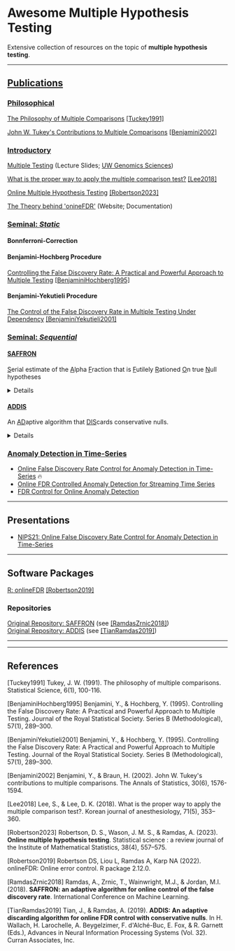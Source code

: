 # Awesome Multiple Hypothesis Testing
Extensive collection of resources on the topic of **multiple hypothesis testing**.

***

## <ins>Publications</ins>

### <ins>Philosophical</ins>

[The Philosophy of Multiple Comparisons](https://projecteuclid.org/journals/statistical-science/volume-6/issue-1/The-Philosophy-of-Multiple-Comparisons/10.1214/ss/1177011945.full) [[Tuckey1991]](#tuckey1991)

[John W. Tukey's Contributions to Multiple Comparisons](https://projecteuclid.org/journals/annals-of-statistics/volume-30/issue-6/John-W-Tukeys-contributions-to-multiple-comparisons/10.1214/aos/1043351247.full) [[Benjamini2002]](#benjamini2002)

### <ins>Introductory</ins>

[Multiple Testing](https://www.gs.washington.edu/academics/courses/akey/56008/lecture/lecture10.pdf) (Lecture Slides; [UW Genomics Sciences](https://www.gs.washington.edu/index.htm))

[What is the proper way to apply the multiple comparison test?](https://www.ncbi.nlm.nih.gov/pmc/articles/PMC6193594/) [[Lee2018]](#lee2018)

[Online Multiple Hypothesis Testing](https://www.ncbi.nlm.nih.gov/pmc/articles/PMC7615519/) [[Robertson2023]](#robertson23)

[The Theory behind 'onineFDR'](https://bioconductor.org/packages/devel/bioc/vignettes/onlineFDR/inst/doc/theory.html#SAFFRON_gamma) (Website; Documentation)

### <ins>Seminal: _Static_</ins>

#### Bonnferroni-Correction

#### Benjamini-Hochberg Procedure
[Controlling the False Discovery Rate: A Practical and Powerful Approach to Multiple Testing](https://www.jstor.org/stable/2346101) [[BenjaminiHochberg1995]](#benjaminihochberg1995)

#### Benjamini-Yekutieli Procedure
[The Control of the False Discovery Rate in Multiple Testing Under Dependency](https://projecteuclid.org/journals/annals-of-statistics/volume-29/issue-4/The-control-of-the-false-discovery-rate-in-multiple-testing/10.1214/aos/1013699998.full) [[BenjaminiYekutieli2001]](#benjaminiyekutieli2001)

### <ins>Seminal: _Sequential_</ins>

#### [SAFFRON](https://proceedings.mlr.press/v80/ramdas18a/ramdas18a.pdf)
<ins>S</ins>erial estimate of the <ins>A</ins>lpha <ins>F</ins>raction that is <ins>F</ins>utilely <ins>R</ins>ationed <ins>O</ins>n true <ins>N</ins>ull hypotheses

<details>
  <summary>Details</summary>

Algorithm for controlling FDR in sequential (online) hypothesis testing for independent _p_-values that was proposed by [[RamdasZrnic2018]](#ramdaszrnic2018).

SAFFRON estimates the proportion of $\mathcal{H}_0$, i.e. adjusts the test levels $\alpha_i$ based on an estimate of the amount of alpha wealth that is allocated to testing true $\mathcal{H}_0$.
SAFFRON depends on the constants $w_0$ and $\lambda$, with $w_0$ as the initial alpha wealth, satisfying $0 \leq w_0 \leq \alpha$.
The parameter $\lambda \in (0,1)$ defines the threshold for a _candidate_ as SAFFRON never rejects _p_-values $\geq \lambda$.
Candidates are hypotheses that are more likely to be _discoveries_:

- At each time $t$, define the number of _candidates_ after the _j_-th rejection as

$`C_{j+} = C_{j+}(t) = \sum_{i = \tau_j + 1}^{t-1} C_i`$

with $C_t = 1\{p_t \leq \lambda \}$ as the indicator for candidacy.

- Subsequent test levels are chosen as $\alpha_t = \min\{ \lambda, \tilde{\alpha}_t\}$ with the exception

$`\alpha_1 = \min\{(1 - \lambda)\gamma_1 w_0, \lambda\}`$

and subsequent

$`\tilde{\alpha}_t = (1 - \lambda) [w_0 \gamma_{t-C_{0+}} + (\alpha - w_0)\gamma_{t-\tau_1-C_{1+}} +  \alpha \sum_{j \geq 2}  \gamma_{t - \tau_j- C_{j+}}]`$

Typically, $\gamma_j \propto j^{-1.6}$ is used as the $\gamma$ sequence.

</details>

#### [ADDIS](https://proceedings.neurips.cc/paper_files/paper/2019/file/1d6408264d31d453d556c60fe7d0459e-Paper.pdf)
An <ins>AD</ins>aptive algorithm that <ins>DIS</ins>cards conservative nulls.

<details>
  <summary>Details</summary>

Algorithm for controlling FDR in sequential (online) hypothesis testing for independent _p_-values that was proposed by [[TianRamdas2019]](#tianramdas2019).
ADDIS iterates on SAFFRON by extending SAFFRONs **adaptivity in the fraction** of $\mathcal{H}_0$ by **adaptivity in the conservativeness** of $\mathcal{H}_0$.
ADDIS depends on the constants $W_0$, $\lambda$ and $\tau$, with $W_0$ as the initial alpha wealth, satisfying $0 \leq w_0 \leq \alpha$.
The new parameter $\tau \in (0,1]$ defines the threshold for discarding (conservative) _p_-values as _p_-values $\geq \tau$ are _discarded_ (i.e. not considered for testing, with no wealth invested).
As for SAFFRON, the parameter $\lambda \in [0,\tau)$  defines the threshold for _candidates_ as ADDIS will never reject _p_values $\geq \lambda$.

$`\alpha_t = \min\{\lambda, \tilde{\alpha}_t\}`$

$`\tilde{\alpha}_t = (\tau - \lambda)[w_0 \gamma_{S^t-C_{0+}} + (\alpha - w_0)\gamma_{S^t - \kappa_1^*-C_{1+}} +  \alpha \sum_{j \geq 2} \gamma_{S^t - \kappa_j^* - C_{j+}}`$

$`\kappa_j = \min\{i \in [t-1] : \sum_{k \leq i}  1 \{p_k \leq \alpha_k\} \geq j\}, \kappa_j^* = \sum_{i \leq \kappa_j} 1 \{p_i \leq \tau \}, S^t = \sum_{i < t} 1 \{p_i \leq \tau \}, C_{j+} = \sum_{i = \kappa_j + 1}^{t-1} 1\{p_i \leq \lambda\}`$

Typically, $\gamma_j \propto j^{-1.6}$ is used as the $\gamma$ sequence.

</details>

### <ins>Anomaly Detection in Time-Series</ins>

- [Online False Discovery Rate Control for Anomaly Detection in Time-Series](https://proceedings.neurips.cc/paper_files/paper/2021/file/def130d0b67eb38b7a8f4e7121ed432c-Paper.pdf) 🔥
- [Online FDR Controlled Anomaly Detection for Streaming Time Series](https://kdd-milets.github.io/milets2019/papers/milets19_paper_6.pdf)
- [FDR Control for Online Anomaly Detection](https://hal.science/hal-04321622)

***

## Presentations
- [NIPS21: Online False Discovery Rate Control for Anomaly Detection in Time-Series](https://slideslive.com/38968279/online-false-discovery-rate-control-for-anomaly-detection-in-time-series?ref=speaker-17986)

***

## Software Packages
[R: onlineFDR](https://academic.oup.com/bioinformatics/article/35/20/4196/5380770) [[Robertson2019]](#robertson19)

### Repositories

[Original Repository: SAFFRON](https://github.com/JINJINT/ADDIS) (see [[RamdasZrnic2018]](#ramdaszrnic2018))<br/>
[Original Repository: ADDIS](https://github.com/JINJINT/ADDIS) (see [[TianRamdas2019]](#tianramdas2019))

***
***

## References

<a id="tuckey1991">[Tuckey1991]</a> Tukey, J. W. (1991). The philosophy of multiple comparisons. Statistical Science, 6(1), 100-116.

<a id="benjaminihochberg1995">[BenjaminiHochberg1995]</a> Benjamini, Y., & Hochberg, Y. (1995). Controlling the False Discovery Rate: A Practical and Powerful Approach to Multiple Testing. Journal of the Royal Statistical Society. Series B (Methodological), 57(1), 289–300.

<a id="benjaminiyekutieli2001">[BenjaminiYekutieli2001]</a> Benjamini, Y., & Hochberg, Y. (1995). Controlling the False Discovery Rate: A Practical and Powerful Approach to Multiple Testing. Journal of the Royal Statistical Society. Series B (Methodological), 57(1), 289–300.

<a id="benjamini2002">[Benjamini2002]</a> Benjamini, Y., & Braun, H. (2002). John W. Tukey's contributions to multiple comparisons. The Annals of Statistics, 30(6), 1576-1594.

<a id="lee2018">[Lee2018]</a> Lee, S., & Lee, D. K. (2018). What is the proper way to apply the multiple comparison test?. Korean journal of anesthesiology, 71(5), 353–360.

<a id="robertson23">[Robertson2023]</a> Robertson, D. S., Wason, J. M. S., & Ramdas, A. (2023). **Online multiple hypothesis testing**. Statistical science : a review journal of the Institute of Mathematical Statistics, 38(4), 557–575.

<a id="robertson19">[Robertson2019]</a> Robertson DS, Liou L, Ramdas A, Karp NA (2022). onlineFDR: Online error control. R package 2.12.0.

<a id="ramdaszrnic2018">[RamdasZrnic2018]</a> Ramdas, A., Zrnic, T., Wainwright, M.J., & Jordan, M.I. (2018). **SAFFRON: an adaptive algorithm for online control of the false discovery rate**. International Conference on Machine Learning.

<a id="tianramdas2019">[TianRamdas2019]</a> Tian, J., & Ramdas, A. (2019). **ADDIS: An adaptive discarding algorithm for online FDR control with conservative nulls**. In H. Wallach, H. Larochelle, A. Beygelzimer, F. d'Alché-Buc, E. Fox, & R. Garnett (Eds.), Advances in Neural Information Processing Systems (Vol. 32). Curran Associates, Inc.
